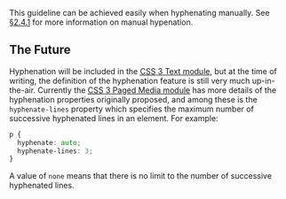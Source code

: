 <p>This guideline can be achieved easily when hyphenating manually. See <a href="/2.4.1" title="At hyphenated line-ends, leave at least two characters behind and take at least three forward">&sect;2.4.1</a> for more information on manual&nbsp;hypenation.</p>

<h2>The&nbsp;Future</h2>

<p>Hyphenation will be included in the <a href="http://www.w3.org/TR/css3-text/#hyphenate"><abbr title="Cascading Style Sheets">CSS</abbr> 3 Text module</a>, but at the time of writing, the definition of the hyphenation feature is still very much up-in-the-air. Currently the <a href="http://www.w3.org/TR/2007/WD-css3-gcpm-20070205/#hyphenation"><abbr title="Cascading Style Sheets">CSS</abbr> 3 Paged Media module</a> has more details of the hyphenation properties originally proposed, and among these is the <code>hyphenate-lines</code> property which specifies the maximum number of successive hyphenated lines in an element. For&nbsp;example:</p>

```css
p {
  hyphenate: auto;
  hyphenate-lines: 3;
}
```

<p>A value of <code>none</code> means that there is no limit to the number of successive hyphenated&nbsp;lines.</p>
